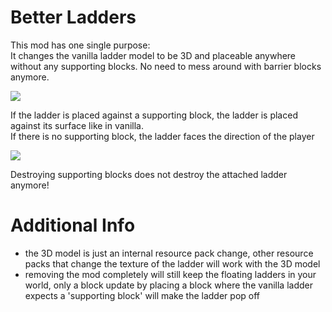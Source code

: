 # Better Ladders

This mod has one single purpose:\
It changes the vanilla ladder model to be 3D and placeable anywhere without any supporting blocks. No need to mess around with barrier blocks anymore.

![](https://github.com/meeetj/Fabric-Better-Ladders/blob/master/img/pic.PNG)

If the ladder is placed against a supporting block, the ladder is placed against its surface like in vanilla.\
If there is no supporting block, the ladder faces the direction of the player

![](https://github.com/meeetj/Fabric-Better-Ladders/blob/master/img/pic2.PNG)

Destroying supporting blocks does not destroy the attached ladder anymore!

# Additional Info

- the 3D model is just an internal resource pack change, other resource packs that change the texture of the ladder will work with the 3D model
- removing the mod completely will still keep the floating ladders in your world, only a block update by placing a block where the vanilla ladder expects a 'supporting block' will make the ladder pop off
